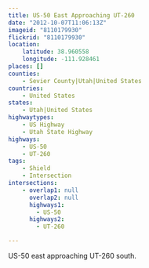 ```yaml
---
title: US-50 East Approaching UT-260
date: "2012-10-07T11:06:13Z"
imageid: "8110179930"
flickrid: "8110179930"
location:
    latitude: 38.960558
    longitude: -111.928461
places: []
counties:
    - Sevier County|Utah|United States
countries:
    - United States
states:
    - Utah|United States
highwaytypes:
    - US Highway
    - Utah State Highway
highways:
    - US-50
    - UT-260
tags:
    - Shield
    - Intersection
intersections:
    - overlap1: null
      overlap2: null
      highways1:
        - US-50
      highways2:
        - UT-260

---
```

US-50 east approaching UT-260 south.